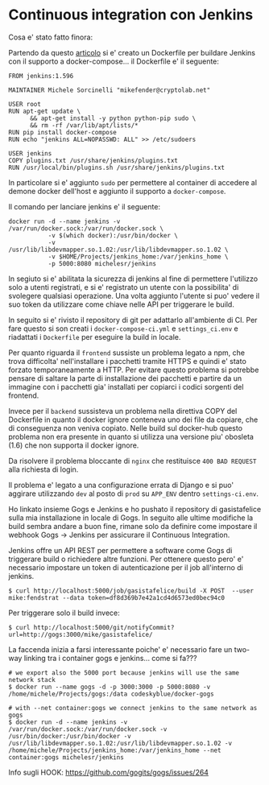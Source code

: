 # Continuous integration con Jenkins 

Cosa e' stato fatto finora:

Partendo da questo [articolo](http://container-solutions.com/running-docker-in-jenkins-in-docker/) si e' creato un
Dockerfile per buildare Jenkins con il supporto a docker-compose... il Dockerfile e' il seguente:

    FROM jenkins:1.596
    
    MAINTAINER Michele Sorcinelli "mikefender@cryptolab.net"
     
    USER root
    RUN apt-get update \
          && apt-get install -y python python-pip sudo \
          && rm -rf /var/lib/apt/lists/*
    RUN pip install docker-compose
    RUN echo "jenkins ALL=NOPASSWD: ALL" >> /etc/sudoers
     
    USER jenkins
    COPY plugins.txt /usr/share/jenkins/plugins.txt
    RUN /usr/local/bin/plugins.sh /usr/share/jenkins/plugins.txt

In particolare si e' aggiunto `sudo` per permettere al container di accedere al demone docker dell'host e aggiunto il supporto a `docker-compose`.

Il comando per lanciare jenkins e' il seguente:

    docker run -d --name jenkins -v /var/run/docker.sock:/var/run/docker.sock \ 
               -v $(which docker):/usr/bin/docker \
               -v /usr/lib/libdevmapper.so.1.02:/usr/lib/libdevmapper.so.1.02 \
               -v $HOME/Projects/jenkins_home:/var/jenkins_home \ 
               -p 5000:8080 michelesr/jenkins

In segiuto si e' abilitata la sicurezza di jenkins al fine di permettere l'utilizzo solo a utenti registrati, e si e' registrato un utente con la possibilita' di svolegere qualsiasi operazione. Una volta aggiunto l'utente si puo' vedere il suo token da utilizzare come chiave nelle API per triggerare le build.

In seguito si e' rivisto il repository di git per adattarlo all'ambiente di CI. Per fare questo si son creati i `docker-compose-ci.yml` e `settings_ci.env` e riadattati i `Dockerfile` per eseguire la build in locale.

Per quanto riguarda il `frontend` sussiste un problema legato a npm, che trova difficolta' nell'installare i pacchetti tramite HTTPS e quindi e' stato forzato temporaneamente a HTTP. Per evitare questo problema si potrebbe pensare di saltare la parte di installazione dei pacchetti e partire da un immagine con i pacchetti gia' installati per copiarci i codici sorgenti del frontend.

Invece per il `backend` sussisteva un problema nella direttiva COPY del Dockerfile in quanto il docker ignore conteneva uno dei file da copiare, che di conseguenza non veniva copiato. Nelle build sul docker-hub questo problema non era presente in quanto si utilizza una versione piu' obosleta (1.6) che non supporta il docker ignore.

Da risolvere il problema bloccante di `nginx` che restituisce `400 BAD REQUEST` alla richiesta di login.

Il problema e' legato a una configurazione errata di Django e si puo' aggirare utilizzando `dev` al posto di `prod` su `APP_ENV` dentro `settings-ci.env`.

Ho linkato insieme Gogs e Jenkins e ho pushato il repository di gasistafelice sulla mia installazione in locale di Gogs. In seguito alle ultime modifiche la build sembra andare a buon fine, rimane solo da definire come impostare il webhook Gogs -> Jenkins per assicurare il Continuous Integration.

Jenkins offre un API REST per permettere a software come Gogs di triggerare build o richiedere altre funzioni. Per ottenere questo pero' e' necessario impostare un token di autenticazione per il job all'interno di jenkins.

    $ curl http://localhost:5000/job/gasistafelice/build -X POST  --user mike:fendstrat --data token=df8d369b7e42a1cd4d6573ed0bec94c0

Per triggerare solo il build invece:

    $ curl http://localhost:5000/git/notifyCommit?url=http://gogs:3000/mike/gasistafelice/
    
La faccenda inizia a farsi interessante poiche' e' necessario fare un two-way linking tra i container gogs e jenkins... come si fa???

    # we export also the 5000 port because jenkins will use the same network stack
    $ docker run --name gogs -d -p 3000:3000 -p 5000:8080 -v /home/michele/Projects/gogs:/data codeskyblue/docker-gogs

    # with --net container:gogs we connect jenkins to the same network as gogs
    $ docker run -d --name jenkins -v /var/run/docker.sock:/var/run/docker.sock -v /usr/bin/docker:/usr/bin/docker -v /usr/lib/libdevmapper.so.1.02:/usr/lib/libdevmapper.so.1.02 -v /home/michele/Projects/jenkins_home:/var/jenkins_home --net container:gogs michelesr/jenkins

Info sugli HOOK: https://github.com/gogits/gogs/issues/264
